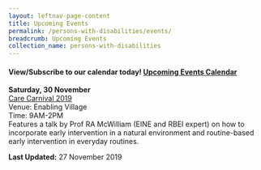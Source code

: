 ```yaml
---
layout: leftnav-page-content
title: Upcoming Events
permalink: /persons-with-disabilities/events/
breadcrumb: Upcoming Events
collection_name: persons-with-disabilities
---
```


#### View/Subscribe to our calendar today! [Upcoming Events Calendar](https://teamup.com/kszzuuzwp4j1c2he1f)

**Saturday, 30 November**
<BR><U>Care Carnival 2019</u>
<BR>Venue: Enabling Village 
<BR>Time: 9AM-2PM
<BR>Features a talk by Prof RA McWilliam (EINE and RBEI expert) on how to incorporate early intervention in a natural environment and routine-based early intervention in everyday routines. 

<B>Last Updated:</b> 27 November 2019
